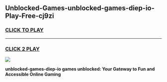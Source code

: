 
## Unblocked-Games-unblocked-games-diep-io-Play-Free-cj9zi
<h3>
<a href="https://premium76.site?title=unblocked-games-diep-io&ref=19M">CLICK TO PLAY</a></h3>
<hr>

<h3>
<a href="https://premium76.site?title=unblocked-games-diep-io&ref=19M">CLICK 2 PLAY</a>
  
</h3>

<a href="https://premium76.site?title=unblocked-games-diep-io&ref=19M"><img src="https://clearcache.store/games.png"></a>


**unblocked-games-diep-io games unblocked: Your Gateway to Fun and Accessible Online Gaming**
